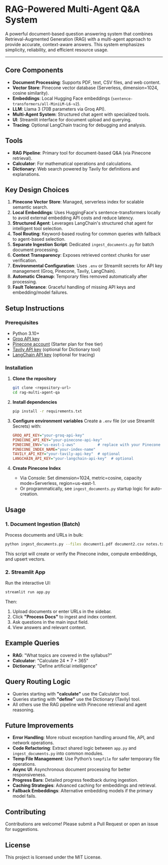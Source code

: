 # RAG-Powered Multi-Agent Q\&A System

A powerful document-based question answering system that combines Retrieval-Augmented Generation (RAG) with a multi-agent approach to provide accurate, context-aware answers. This system emphasizes simplicity, reliability, and efficient resource usage.

---

## Core Components

* **Document Processing**: Supports PDF, text, CSV files, and web content.
* **Vector Store**: Pinecone vector database (Serverless, dimension=1024, cosine similarity).
* **Embeddings**: Local Hugging Face embeddings (`sentence-transformers/all-MiniLM-L6-v2`).
* **LLM**: Llama 3 (70B parameters via Groq API).
* **Multi-Agent System**: Structured chat agent with specialized tools.
* **UI**: Streamlit interface for document upload and querying.
* **Tracing**: Optional LangChain tracing for debugging and analysis.

## Tools

* **RAG Pipeline**: Primary tool for document-based Q\&A (via Pinecone retrieval).
* **Calculator**: For mathematical operations and calculations.
* **Dictionary**: Web search powered by Tavily for definitions and explanations.

## Key Design Choices

1. **Pinecone Vector Store**: Managed, serverless index for scalable semantic search.
2. **Local Embeddings**: Uses HuggingFace's sentence-transformers locally to avoid external embedding API costs and reduce latency.
3. **Structured Agent**: Leverages LangChain's structured chat agent for intelligent tool selection.
4. **Tool Routing**: Keyword-based routing for common queries with fallback to agent-based selection.
5. **Separate Ingestion Script**: Dedicated `ingest_documents.py` for batch document processing.
6. **Context Transparency**: Exposes retrieved context chunks for user verification.
7. **Environmental Configuration**: Uses `.env` or Streamlit secrets for API key management (Groq, Pinecone, Tavily, LangChain).
8. **Automatic Cleanup**: Temporary files removed automatically after processing.
9. **Fault Tolerance**: Graceful handling of missing API keys and embedding/model failures.

## Setup Instructions

### Prerequisites

* Python 3.10+
* [Groq API key](https://console.groq.com/)
* [Pinecone account](https://app.pinecone.io/) (Starter plan for free tier)
* [Tavily API key](https://tavily.com/) (optional for Dictionary tool)
* [LangChain API key](https://smith.langchain.com/) (optional for tracing)

### Installation

1. **Clone the repository**

   ```bash
   git clone <repository-url>
   cd rag-multi-agent-qa
   ```
2. **Install dependencies**

   ```bash
   pip install -r requirements.txt
   ```
3. **Configure environment variables**
   Create a `.env` file (or use Streamlit Secrets) with:

   ```ini
   GROQ_API_KEY="your-groq-api-key"
   PINECONE_API_KEY="your-pinecone-api-key"
   PINECONE_ENV="us-east-1-aws"          # replace with your Pinecone environment
   PINECONE_INDEX_NAME="your-index-name"
   TAVILY_API_KEY="your-tavily-api-key"  # optional
   LANGCHAIN_API_KEY="your-langchain-api-key"  # optional
   ```
4. **Create Pinecone Index**

   * Via Console: Set dimension=1024, metric=cosine, capacity mode=Serverless, region=us-east-1.
   * Or programmatically, see `ingest_documents.py` startup logic for auto-creation.

## Usage

### 1. Document Ingestion (Batch)

Process documents and URLs in bulk:

```bash
python ingest_documents.py --files document1.pdf document2.csv notes.txt --urls "https://example.com/page1" "https://example.com/page2"
```

This script will create or verify the Pinecone index, compute embeddings, and upsert vectors.

### 2. Streamlit App

Run the interactive UI:

```bash
streamlit run app.py
```

Then:

1. Upload documents or enter URLs in the sidebar.
2. Click **"Process Docs"** to ingest and index content.
3. Ask questions in the main input field.
4. View answers and relevant context.

## Example Queries

* **RAG**: "What topics are covered in the syllabus?"
* **Calculator**: "Calculate 24 \* 7 + 365"
* **Dictionary**: "Define artificial intelligence"

## Query Routing Logic

* Queries starting with **"calculate"** use the Calculator tool.
* Queries starting with **"define"** use the Dictionary (Tavily) tool.
* All others use the RAG pipeline with Pinecone retrieval and agent reasoning.

## Future Improvements

* **Error Handling**: More robust exception handling around file, API, and network operations.
* **Code Refactoring**: Extract shared logic between `app.py` and `ingest_documents.py` into common modules.
* **Temp File Management**: Use Python’s `tempfile` for safer temporary file operations.
* **Async UI**: Asynchronous document processing for better responsiveness.
* **Progress Bars**: Detailed progress feedback during ingestion.
* **Caching Strategies**: Advanced caching for embeddings and retrieval.
* **Fallback Embeddings**: Alternative embedding models if the primary model fails.

## Contributing

Contributions are welcome! Please submit a Pull Request or open an issue for suggestions.

## License

This project is licensed under the MIT License.
